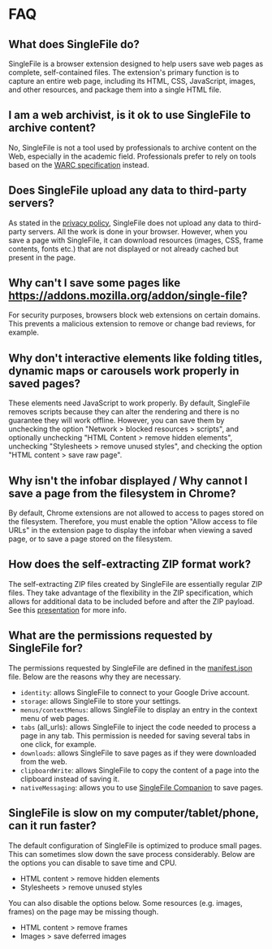 # FAQ

## What does SingleFile do?
SingleFile is a browser extension designed to help users save web pages as complete, self-contained files. The extension's primary function is to capture an entire web page, including its HTML, CSS, JavaScript, images, and other resources, and package them into a single HTML file.

## I am a web archivist, is it ok to use SingleFile to archive content?
No, SingleFile is not a tool used by professionals to archive content on the Web, especially in the academic field. Professionals prefer to rely on tools based on the [WARC specification](https://iipc.github.io/warc-specifications/) instead. 

## Does SingleFile upload any data to third-party servers?
As stated in the [privacy policy](https://github.com/gildas-lormeau/SingleFile/blob/master/privacy.md), SingleFile does not upload any data to third-party servers. All the work is done in your browser. However, when you save a page with SingleFile, it can download resources (images, CSS, frame contents, fonts etc.) that are not displayed or not already cached but present in the page.

## Why can't I save some pages like https://addons.mozilla.org/addon/single-file?
For security purposes, browsers block web extensions on certain domains. This prevents a malicious extension to remove or change bad reviews, for example.

## Why don't interactive elements like folding titles, dynamic maps or carousels work properly in saved pages?
These elements need JavaScript to work properly. By default, SingleFile removes scripts because they can alter the rendering and there is no guarantee they will work offline. However, you can save them by unchecking the option "Network > blocked resources > scripts", and optionally  unchecking "HTML Content > remove hidden elements", unchecking "Stylesheets > remove unused styles", and checking the option "HTML content > save raw page".

## Why isn't the infobar displayed / Why cannot I save a page from the filesystem in Chrome?
By default, Chrome extensions are not allowed to access to pages stored on the filesystem. Therefore, you must enable the option "Allow access to file URLs" in the extension page to display the infobar when viewing a saved page, or to save a page stored on the filesystem.

## How does the self-extracting ZIP format work?
The self-extracting ZIP files created by SingleFile are essentially regular ZIP files. They take advantage of the flexibility in the ZIP specification, which allows for additional data to be included before and after the ZIP payload. See this [presentation](https://github.com/gildas-lormeau/Polyglot-HTML-ZIP-PNG) for more info.

## What are the permissions requested by SingleFile for?
The permissions requested by SingleFile are defined in the [manifest.json](https://github.com/gildas-lormeau/SingleFile/blob/master/manifest.json) file. Below are the reasons why they are necessary.
 - `identity`: allows SingleFile to connect to your Google Drive account.
 - `storage`: allows SingleFile to store your settings.
 - `menus/contextMenus`: allows SingleFile to display an entry in the context menu of web pages.
 - `tabs` (all_urls): allows SingleFile to inject the code needed to process a page in any tab. This permission is needed for saving several tabs in one click, for example.
 - `downloads`: allows SingleFile to save pages as if they were downloaded from the web.
 - `clipboardWrite`: allows SingleFile to copy the content of a page into the clipboard instead of saving it.
 - `nativeMessaging`: allows you to use [SingleFile Companion](https://github.com/gildas-lormeau/single-file-companion) to save pages.

## SingleFile is slow on my computer/tablet/phone, can it run faster?
The default configuration of SingleFile is optimized to produce small pages. This can sometimes slow down the save process considerably. Below are the options you can disable to save time and CPU.
 - HTML content > remove hidden elements
 - Stylesheets > remove unused styles

You can also disable the options below. Some resources (e.g. images, frames) on the page may be missing though.
 - HTML content > remove frames
 - Images > save deferred images
